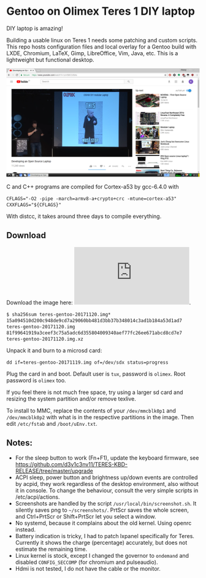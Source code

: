 # Gentoo on Olimex Teres 1 DIY laptop

DIY laptop is amazing!

Building a usable linux on Teres 1 needs some patching and custom scripts. This repo hosts configuration files and local overlay for a Gentoo build with LXDE, Chromium, LaTeX, Gimp, LibreOffice, Vim, Java, etc. This is a lightweight but functional desktop.

![This must stop!](https://raw.githubusercontent.com/khumarahn/teres1-gentoo/master/screen.1.png)

C and C++ programs are compiled for Cortex-a53 by gcc-6.4.0 with
```
CFLAGS="-O2 -pipe -march=armv8-a+crypto+crc -mtune=cortex-a53"
CXXFLAGS="${CFLAGS}"
```
With distcc, it takes around three days to compile everything.

## Download

Download the image here: ![torrent](https://github.com/khumarahn/teres1-gentoo/raw/master/teres-gentoo-20171120.img.xz.torrent).
```
$ sha256sum teres-gentoo-20171120.img*
15a094510d200c948de9cd7a29060bb481d3bb37b348014c3ad1b184a53d1ad7  teres-gentoo-20171120.img
81f99641919a3ceef3c75a5adc6d355804009340aef77fc26ee671abcd8cd7e7  teres-gentoo-20171120.img.xz
```

Unpack it and burn to a microsd card:
```
dd if=teres-gentoo-20171119.img of=/dev/sdx status=progress
```
Plug the card in and boot. Default user is `tux`, password is `olimex`. Root password is `olimex` too.

If you feel there is not much free space, try using a larger sd card and resizing the system partition and/or remove texlive.

To install to MMC, replace the contents of your `/dev/mmcblk0p1` and `/dev/mmcblk0p2` with what is in the respective partitions in the image. Then edit `/etc/fstab` and `/boot/uEnv.txt`.

## Notes:
* For the sleep button to work (Fn+F1), update the keyboard firmware, see https://github.com/d3v1c3nv11/TERES-KBD-RELEASE/tree/master/upgrade
* ACPI sleep, power button and brightness up/down events are controlled by acpid, they work regardless of the desktop environment, also without it in console. To change the behaviour, consult the very simple scripts in /etc/acpi/actions.
* Screenshots are handled by the script `/usr/local/bin/screenshot.sh`. It silently saves png to `~/screenshots/`. PrtScr saves the whole screen, and Ctrl+PrtScr or Shift+PrtScr let you select a window.
* No systemd, because it complains about the old kernel. Using openrc instead.
* Battery indication is tricky, I had to patch lxpanel specifically for Teres. Currently it shows the charge (percentage) accurately, but does not estimate the remaining time.
* Linux kernel is stock, except I changed the governor to `ondemand` and disabled `CONFIG_SECCOMP` (for chromium and pulseaudio).
* Hdmi is not tested, I do not have the cable or the monitor.
